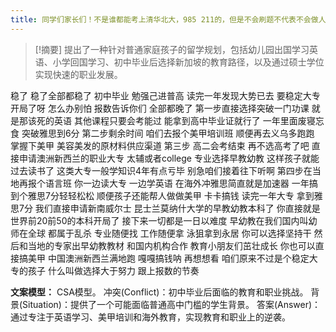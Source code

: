 ```yaml
---
title: 同学们家长们！不是谁都能考上清华北大，985 211的，但是不会刷题不代表不会做人！你们都有光明的未来！教育 
---
```

 > [!摘要]
提出了一种针对普通家庭孩子的留学规划，包括幼儿园出国学习英语、小学回国学习、初中毕业后选择新加坡的教育路径，以及通过硕士学位实现快速的职业发展。

稳了
稳了全部都稳了
初中毕业
勉强己进普高
读完一年发现大势已去
要稳定大专开局了呀
怎么办别怕
报数告诉你们
全部都晚了
第一步直接选择突破一门功课
就是那该死的英语
其他课程只要会考能过
能拿到高中毕业证就行了
一年里面废寝忘食
突破雅思到6分
第二步剩余时间
咱们去报个美甲培训班
顺便再去义乌多跑跑
掌握下美甲
美容美发的原材料供应渠道
第三步
高二会考结束
再不选高考了吧
直接申请澳洲新西兰的职业大专
太辅或者college
专业选择早教幼教
这样孩子就能过去读书了
这类大专一般学知识4年有点亏毕
别急咱们接着往下听啊
第四步在当地再报个语言班
你一边读大专
一边学英语
在海外冲雅思简直就是加速器
一年搞到个雅思7分轻轻松松
顺便孩子还能帮人做做美甲
卡卡搞钱
读完一年大专
拿到雅思7分
我们直接申请新南威尔士
昆士兰莫纳什大学的早教幼教本科了
你直接就是世界前20前50的本科开局了
接下来一切都是一日以难度
早幼教在我们国内叫幼师在全球
都属于乱杀
专业随便找
工作随便拿
泳狙拿到永居
你可以选择坚持干
然后和当地的专家出早幼教教材
和国内机构合作
教育小朋友们茁壮成长
你也可以直接搞美甲
中国澳洲新西兰满地跑
嘎嘎搞钱呐
再想想看
咱们原来不过是个稳定大专的孩子
什么叫做选择大于努力
跟上报数的节奏

**文案模型：**
CSA模型。
冲突(Conflict)：初中毕业后面临的教育和职业挑战。
背景(Situation)：提供了一个可能面临普通高中门槛的学生背景。
答案(Answer)：通过专注于英语学习、美甲培训和海外教育，实现教育和职业上的逆袭。
